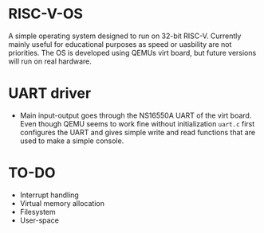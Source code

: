 # RISC-V-OS

A simple operating system designed to run on 32-bit RISC-V. 
Currently mainly useful for educational purposes as speed or uasbility
are not priorities. The OS is developed using QEMUs virt board, but future
versions will run on real hardware.


# UART driver
- Main input-output goes through the NS16550A UART of the virt board.
  Even though QEMU seems to work fine without initialization ```uart.c``` first 
  configures the UART and gives simple write and read functions that are used to make
  a simple console.




# TO-DO
- Interrupt handling
- Virtual memory allocation
- Filesystem
- User-space
